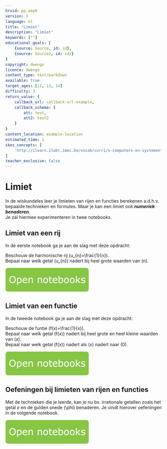 ```yaml
---
hruid: pp_aep8
version: 3
language: nl
title: "Limiet"
description: "Limiet"
keywords: [""]
educational_goals: [
    {source: Source, id: id}, 
    {source: Source2, id: id2}
]
copyright: dwengo
licence: dwengo
content_type: text/markdown
available: true
target_ages: [12, 13, 14]
difficulty: 3
return_value: {
    callback_url: callback-url-example,
    callback_schema: {
        att: test,
        att2: test2
    }
}
content_location: example-location
estimated_time: 1
skos_concepts: [
    'http://ilearn.ilabt.imec.be/vocab/curr1/s-computers-en-systemen'
]
teacher_exclusive: false
---
```


# Limiet

In de wiskundeles leer je limieten van rijen en functies berekenen a.d.h.v. bepaalde technieken en formules. Maar je kan een limiet ook **_numeriek benaderen_**. <br>
Je zal hiermee experimenteren in twee notebooks. 

## Limiet van een rij

In de eerste notebook ga je aan de slag met deze opdracht:

Beschouw de harmonische rij \(u_{n}=\frac{1}{n}\).<br>
Bepaal naar welk getal \(u_{n}\) nadert bij heel grote waarden van \(n\).

[![](embed/Knop.png "Knop")](https://kiks.ilabt.imec.be/jupyterhub/?id=6510 "Limiet van een rij")

## Limiet van een functie

In de tweede notebook ga je aan de slag met deze opdracht: 

Beschouw de funtie \(f(x)=\frac{1}{x}\).  <br>
Bepaal naar welk getal \(f(x)\) nadert bij heel grote en heel kleine waarden van \(x\). <br>
Bepaal naar welk getal \(f(x)\) nadert als \(x\) nadert naar \(0\).

[![](embed/Knop.png "Knop")](https://kiks.ilabt.imec.be/jupyterhub/?id=6515 "Limiet van een functie")

## Oefeningen bij limieten van rijen en functies
Met de technieken die je leerde, kan je nu bv. irrationale getallen zoals het getal *e* en de gulden snede \(\phi\) benaderen. Je vindt hierover oefeningen in de volgende notebook.

[![](embed/Knop.png "Knop")](https://kiks.ilabt.imec.be/jupyterhub/?id=6519 "Limiet van rij of functie")
